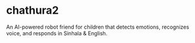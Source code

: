 # chathura2
An AI-powered robot friend for children that detects emotions, recognizes voice, and responds in Sinhala &amp; English.
